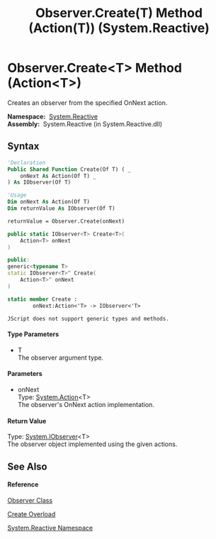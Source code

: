 ﻿---
title: Observer.Create(T) Method (Action(T)) (System.Reactive)
TOCTitle: Create(T) Method (Action(T))
ms:assetid: M:System.Reactive.Observer.Create``1(System.Action{``0})
ms:mtpsurl: https://msdn.microsoft.com/en-us/library/Hh212073(v=VS.103)
ms:contentKeyID: 36069772
ms.date: 06/28/2011
mtps_version: v=VS.103
dev_langs:
- vb
- csharp
- c++
- fsharp
- jscript
---

# Observer.Create\<T\> Method (Action\<T\>)

Creates an observer from the specified OnNext action.

**Namespace:**  [System.Reactive](hh229356\(v=vs.103\).md)  
**Assembly:**  System.Reactive (in System.Reactive.dll)

## Syntax

``` vb
'Declaration
Public Shared Function Create(Of T) ( _
    onNext As Action(Of T) _
) As IObserver(Of T)
```

``` vb
'Usage
Dim onNext As Action(Of T)
Dim returnValue As IObserver(Of T)

returnValue = Observer.Create(onNext)
```

``` csharp
public static IObserver<T> Create<T>(
    Action<T> onNext
)
```

``` c++
public:
generic<typename T>
static IObserver<T>^ Create(
    Action<T>^ onNext
)
```

``` fsharp
static member Create : 
        onNext:Action<'T> -> IObserver<'T> 
```

``` jscript
JScript does not support generic types and methods.
```

#### Type Parameters

  - T  
    The observer argument type.

#### Parameters

  - onNext  
    Type: [System.Action](https://msdn.microsoft.com/en-us/library/018hxwa8)\<T\>  
    The observer's OnNext action implementation.  

#### Return Value

Type: [System.IObserver](https://msdn.microsoft.com/en-us/library/Dd783449)\<T\>  
The observer object implemented using the given actions.  

## See Also

#### Reference

[Observer Class](hh229899\(v=vs.103\).md)

[Create Overload](hh229085\(v=vs.103\).md)

[System.Reactive Namespace](hh229356\(v=vs.103\).md)


